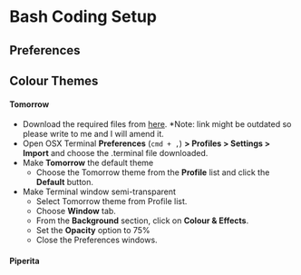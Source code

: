 # Bash Coding Setup

## Preferences

## Colour Themes
    
####  Tomorrow

* Download the required files from [here](https://github.com/chriskempson/tomorrow-theme/tree/master/OS%20X%20Terminal). *Note: link might be outdated so please write to me and I will amend it.
* Open OSX Terminal **Preferences** (`cmd + ,`) **> Profiles > Settings > Import** and choose the .terminal file downloaded.
* Make **Tomorrow** the default theme
    * Choose the Tomorrow theme from the **Profile** list and click the **Default** button.
* Make Terminal window semi-transparent
    * Select Tomorrow theme from Profile list.
    * Choose **Window** tab.
    * From the **Background** section, click on **Colour & Effects**.
    * Set the **Opacity** option to 75%
    * Close the Preferences windows.

#### Piperita